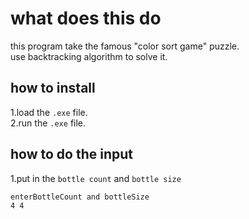 # what does this do  

this program take the famous "color sort game" puzzle.  
use backtracking algorithm to solve it.  
  
## how to install  

1.load the `.exe` file.  
2.run the `.exe` file.  

## how to do the input  

1.put in the `bottle count` and `bottle size` 

```
enterBottleCount and bottleSize
4 4
```
